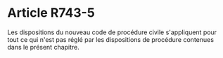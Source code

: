 # Article R743-5

Les dispositions du nouveau code de procédure civile s'appliquent pour tout ce qui n'est pas réglé par les dispositions de procédure contenues dans le présent chapitre.